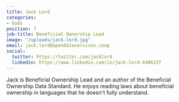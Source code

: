 ```yaml
---
title: Jack Lord
categories:
- bods
position: 7
job-title: Beneficial Ownership Lead
image: "/uploads/jack-lord.jpg"
email: jack.lord@opendataservices.coop
social:
  twitter: https://twitter.com/jacklord
  linkedin: https://www.linkedin.com/in/jack-lord-4486237
---
```


Jack is Beneficial Ownership Lead and an author of the Beneficial Ownership Data Standard. He enjoys reading laws about beneficial ownership in languages that he doesn't fully understand.